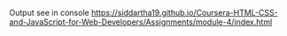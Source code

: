 Output see in console
https://siddartha19.github.io/Coursera-HTML-CSS-and-JavaScript-for-Web-Developers/Assignments/module-4/index.html
